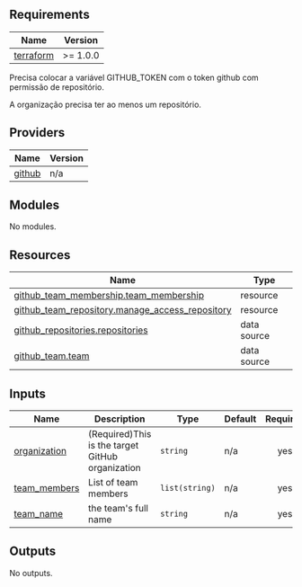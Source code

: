 ## Requirements

| Name | Version |
|------|---------|
| <a name="requirement_terraform"></a> [terraform](#requirement\_terraform) | >= 1.0.0 |

Precisa colocar a variável GITHUB_TOKEN com o token github com permissão de repositório.

A organização precisa ter ao menos um repositório. 

## Providers

| Name | Version |
|------|---------|
| <a name="provider_github"></a> [github](#provider\_github) | n/a |

## Modules

No modules.

## Resources

| Name | Type |
|------|------|
| [github_team_membership.team_membership](https://registry.terraform.io/providers/hashicorp/github/latest/docs/resources/team_membership) | resource |
| [github_team_repository.manage_access_repository](https://registry.terraform.io/providers/hashicorp/github/latest/docs/resources/team_repository) | resource |
| [github_repositories.repositories](https://registry.terraform.io/providers/hashicorp/github/latest/docs/data-sources/repositories) | data source |
| [github_team.team](https://registry.terraform.io/providers/hashicorp/github/latest/docs/data-sources/team) | data source |

## Inputs

| Name | Description | Type | Default | Required |
|------|-------------|------|---------|:--------:|
| <a name="input_organization"></a> [organization](#input\_organization) | (Required)This is the target GitHub organization | `string` | n/a | yes |
| <a name="input_team_members"></a> [team\_members](#input\_team\_members) | List of team members | `list(string)` | n/a | yes |
| <a name="input_team_name"></a> [team\_name](#input\_team\_name) | the team's full name | `string` | n/a | yes |

## Outputs

No outputs.
